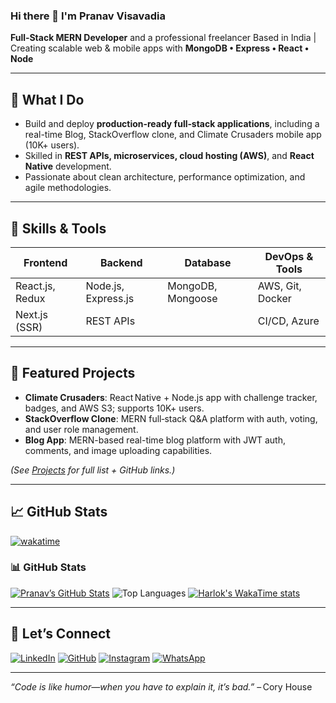 ### Hi there 👋 I'm Pranav Visavadia

**Full‑Stack MERN Developer** and a professional freelancer
Based in India | Creating scalable web & mobile apps with **MongoDB • Express • React • Node**

---

## 🚀 What I Do
- Build and deploy **production‑ready full‑stack applications**, including a real-time Blog, StackOverflow clone, and Climate Crusaders mobile app (10K+ users).
- Skilled in **REST APIs, microservices, cloud hosting (AWS)**, and **React Native** development.
- Passionate about clean architecture, performance optimization, and agile methodologies.

---

## 🔧 Skills & Tools  
| Frontend | Backend | Database | DevOps & Tools |
|---------|---------|----------|----------------|
| React.js, Redux | Node.js, Express.js | MongoDB, Mongoose | AWS, Git, Docker |
| Next.js (SSR) | REST APIs | | CI/CD, Azure |

---

## 🌟 Featured Projects
- **Climate Crusaders**: React Native + Node.js app with challenge tracker, badges, and AWS S3; supports 10K+ users.
- **StackOverflow Clone**: MERN full‑stack Q&A platform with auth, voting, and user role management.
- **Blog App**: MERN-based real-time blog platform with JWT auth, comments, and image uploading capabilities.

*(See [Projects](#) for full list + GitHub links.)*

---

## 📈 GitHub Stats
[![wakatime](https://wakatime.com/badge/user/635cb6a1-92d5-4915-a073-9d12199fe432.svg)](https://wakatime.com/@635cb6a1-92d5-4915-a073-9d12199fe432)
### 📊 GitHub Stats  
[![Pranav’s GitHub Stats](https://github-readme-stats.vercel.app/api?username=Pranav1326&show_icons=true&show=prs_merged,prs_merged_percentage,reviews,discussions_started,discussions_answered&theme=cobalt)](https://github.com/Pranav1326)
![Top Languages](https://github-readme-stats.vercel.app/api/top-langs/?username=Pranav1326&theme=cobalt)
[![Harlok's WakaTime stats](https://github-readme-stats.vercel.app/api/wakatime?username=@Pranav1326)]()

---

## 💬 Let’s Connect  
[![LinkedIn](https://img.shields.io/badge/LinkedIn-0077B5?style=for-the-badge&logo=linkedin&logoColor=white)](https://linkedin.com/in/pranav-visavadia)
[![GitHub](https://img.shields.io/badge/GitHub-181717?style=for-the-badge&logo=github&logoColor=white)](https://github.com/Pranav1326)
[![Instagram](https://img.shields.io/badge/Instagram-%23E4405F?style=for-the-badge&logo=instagram&logoColor=white)](https://instagram.com/v.pranav1326)
[![WhatsApp](https://img.shields.io/badge/WhatsApp-25D366?style=for-the-badge&logo=whatsapp&logoColor=white)](https://wa.me/7984863441?text=Hey)



---

*“Code is like humor—when you have to explain it, it’s bad.”* – Cory House
